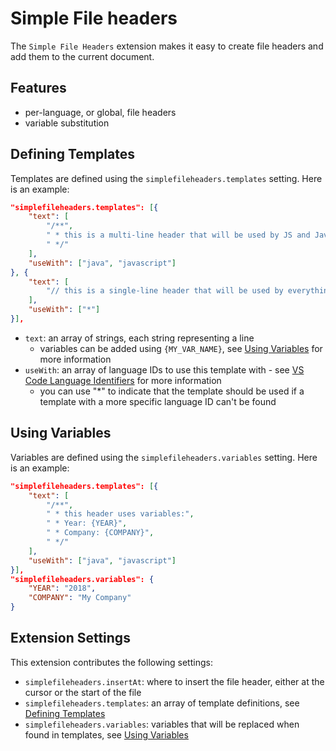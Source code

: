 # Simple File headers

The `Simple File Headers` extension makes it easy to create file headers and add them to the current document.

## Features

* per-language, or global, file headers
* variable substitution

## Defining Templates

Templates are defined using the `simplefileheaders.templates` setting. Here is an example:

```json
"simplefileheaders.templates": [{
    "text": [
        "/**",
        " * this is a multi-line header that will be used by JS and Java files",
        " */"
    ],
    "useWith": ["java", "javascript"]
}, {
    "text": [
        "// this is a single-line header that will be used by everything else"
    ],
    "useWith": ["*"]
}],
```

* `text`: an array of strings, each string representing a line
  * variables can be added using `{MY_VAR_NAME}`, see [Using Variables](#using-variables) for more information
* `useWith`: an array of language IDs to use this template with - see [VS Code Language Identifiers](https://code.visualstudio.com/docs/languages/identifiers) for more information
  * you can use "\*" to indicate that the template should be used if a template with a more specific language ID can't be found

## Using Variables

Variables are defined using the `simplefileheaders.variables` setting. Here is an example:

```json
"simplefileheaders.templates": [{
    "text": [
        "/**",
        " * this header uses variables:",
        " * Year: {YEAR}",
        " * Company: {COMPANY}",
        " */"
    ],
    "useWith": ["java", "javascript"]
}],
"simplefileheaders.variables": {
    "YEAR": "2018",
    "COMPANY": "My Company"
}
```

## Extension Settings

This extension contributes the following settings:

* `simplefileheaders.insertAt`: where to insert the file header, either at the cursor or the start of the file
* `simplefileheaders.templates`: an array of template definitions, see [Defining Templates](#defining-templates)
* `simplefileheaders.variables`: variables that will be replaced when found in templates, see [Using Variables](#using-variables)
